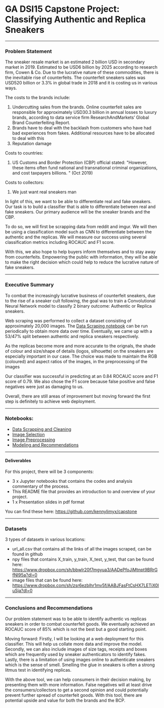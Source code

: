 # GA DSI15 Capstone Project: Classifying Authentic and Replica Sneakers

---

### Problem Statement
The sneaker resale market is an estimated 2 billion USD in secondary market in 2019. Estimated to be USD6 billion by 2025 according to research firm, Cowen & Co. Due to the lucrative nature of these commodities, there is the inevitable rise of counterfeits. The counterfeit sneakers sales was USD520 billion or 3.3% in global trade in 2018 and it is costing us in various ways.

The costs to the brands include:
1. Undercutting sales from the brands. Online counterfeit sales are responsible for approximately USD30.3 billion in annual losses to luxury brands, according to data service firm ResearchAndMarkets’ Global Brand Counterfeiting Report.
2. Brands have to deal with the backlash from customers who have had bad experiences from fakes. Additional resources have to be allocated to deal with this
3. Reputation damage

Costs to countries:
1. US Customs and Border Protection (CBP) official stated: "However, these items often fund national and transnational criminal organizations, and cost taxpayers billions. " (Oct 2019)

Costs to collectors:
1. We just want real sneakers man

In light of this, we want to be able to differentiate real and fake sneakers. Our task is to build a classifier that is able to differentiate between real and fake sneakers. Our primary audience will be the sneaker brands and the CBP.

To do so, we will first be scrapping data from reddit and imgur. We will then be using a classification model such as CNN to differentiate between the authentic and the replicas. We will measure our success using several classification metrics including ROCAUC and F1 score.

With this, we also hope to help buyers inform themselves and to stay away from counterfeits. Empowering the public with information, they will be able to make the right decision which could help to reduce the lucrative nature of fake sneakers.

---

### Executive Summary
To combat the increasingly lucrative business of counterfeit sneakers, due to the rise of a sneaker cult following, the goal was to train a Convolutional Neural Network model to classify 2 binary outcome: Authentic or Replica sneakers.

Web scraping was performed to collect a dataset consisting of approximately 20,000 images. The [Data Scraping notebook](./book1_data_scrapping_cleaning.ipynb) can be run periodically to obtain more data over time. Eventually, we came up with a 53/47% split between authentic and replica sneakers respectively.

As the replicas become more and more accurate to the orignals, the shade of colour and size/shape of details (logos, silhouette) on the sneakers are especially important in our case. The choice was made to maintain the RGB (coloured) and aspect ratios of the images, in the preprocessing of the images

Our classifier was successful in predicting at an 0.84 ROCAUC score and F1 score of 0.79. We also chose the F1 score because false positive and false negatives were just as damaging to us.

Overall, there are still areas of improvement but moving forward the first step is definitely to achieve web deployment.

---

### Notebooks:
- [Data Scrapping and Cleaning](./book1_data_scrapping_cleaning.ipynb)
- [Image Selection](./book2a_img_selection.ipynb)
- [Image Preprocessing](./book2b_img_preprocessing.ipynb)
- [Modeling and Recommendations](./book3_preprocesing_modeling_recommendations.ipynb)

---

#### Deliverables
For this project, there will be 3 components:
- 3 x Jupyter notebooks that contains the codes and analysis commentary of the process.
- This README file that provides an introduction to and overview of your project.
- 1 x Presentation slides in pdf format

You can find these here: https://github.com/kennylimyx/capstone

---

### Datasets
3 types of datasets in various locations:
- url_all.csv that contains all the links of all the images scraped, can be found in github
- npy files that contains X_train, y_train, X_test, y_test, that can be found here: https://www.dropbox.com/sh/bbwlr20f7mgyua3/AADePfoJiMtnpt9BRrGfNI95a?dl=0
- image files that can be found here: https://www.dropbox.com/sh/zsr6ezblhr1mv5f/AABJFasFtCsHX7LETiX0luSja?dl=0

---
### Conclusions and Recommendations
Our problem statement was to be able to identify authentic vs replicas sneakers in order to combat counterfeit goods. We eventually achieved an ROCAUC score of 85% which is not the best but a good starting point.

Moving forward: Firstly, I will be looking at a web deployment for this classifier. This will help us collate more data and improve the model. Secondly, we can also include images of size tags, receipts and boxes which are frequently used by sneaker authenticators to identify fakes. Lastly, there is a limitation of using images online to authenticate sneakers which is the sense of smell. Smelling the glue in sneakers is often a strong litmus test in identifying replicas.

With the above tool, we can help consumers in their decision making, by presenting them with more information. False negatives will at least drive the consumers/collectors to get a second opinion and could potentially prevent further spread of counterfeit goods. With this tool, there are potential upside and value for both the brands and the BCP.
